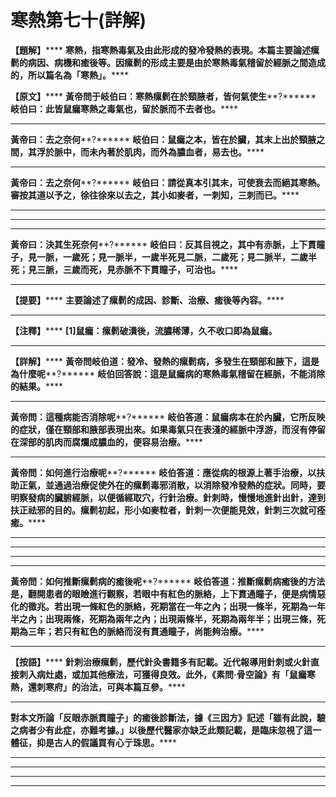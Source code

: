 # 寒熱第七十(詳解)

**【題解】******
**寒熱，指寒熱毒氣及由此形成的發冷發熱的表現。本篇主要論述瘰鬁的病因、病機和癒後等。因瘰鬁的形成主要是由於寒熱毒氣稽留於經脈之間造成的，所以篇名為「寒熱」。******


**【原文】******
**黃帝問于岐伯曰：寒熱瘰鬁在於頸腋者，皆何氣使生****?******
**岐伯曰：此皆鼠瘺寒熱之毒氣也，留於脈而不去者也。******
****
**黃帝曰：去之奈何****?******
**岐伯曰：鼠瘺之本，皆在於臟，其末上出於頸腋之間，其浮於脈中，而未內著於肌肉，而外為膿血者，易去也。******
****
**黃帝曰：去之奈何****?******
**岐伯曰：請從真本引其末，可使衰去而絕其寒熱。審按其道以予之，徐往徐來以去之，其小如麥者，一刺知，三刺而已。******
****
****
****
**黃帝曰：決其生死奈何****?******
**岐伯曰：反其目視之，其中有赤脈，上下貫瞳子，見一脈，一歲死；見一脈半，一歲半死見二脈，二歲死；見二脈半，二歲半死；見三脈，三歲而死，見赤脈不下貫瞳子，可治也。******
****
**【提要】******
**主要論述了瘰鬁的成因、診斷、治療、癒後等內容。******
****
**【注釋】******
**[1]****鼠瘺：瘰鬁破潰後，流膿稀薄，久不收口即為鼠瘺。******
****
**【詳解】******
**黃帝問岐伯道：發冷、發熱的瘰鬁病，多發生在頸部和腋下，這是為什麼呢****?******
**岐伯回答說：這是鼠瘺病的寒熱毒氣稽留在經脈，不能消除的結果。******
****
**黃帝問：這種病能否消除呢****?******
**岐伯答道：鼠瘺病本在於內臟，它所反映的症狀，僅在頸部和腋部表現出來。如果毒氣只在表淺的經脈中浮游，而沒有停留在深部的肌肉而腐爛成膿血的，便容易治療。******
****
**黃帝問：如何進行治療呢****?******
**岐伯答道：應從病的根源上著手治療，以扶助正氣，並通過治療促使外在的瘰鬁毒邪消散，以消除發冷發熱的症狀。同時，要明察發病的臟腑經脈，以便循經取穴，行針治療。針刺時，慢慢地進針出針，達到扶正祛邪的目的。瘰鬁初起，形小如麥粒者，針刺一次便能見效，針刺三次就可痊癒。******
****
****
****
****
**黃帝問：如何推斷瘰鬁病的癒後呢****?******
**岐伯答道：推斷瘰鬁病癒後的方法是，翻開患者的眼瞼進行觀察，若眼中有紅色的脈絡，上下貫通瞳子，便是病情惡化的徵兆。若出現一條紅色的脈絡，死期當在一年之內；出現一條半，死期為一年半之內；出現兩條，死期為兩年之內；出現兩條半，死期為兩年半；出現三條，死期為三年；若只有紅色的脈絡而沒有貫通瞳子，尚能夠治療。******
****
**【按語】******
**針刺治療瘰鬁，歷代針灸書籍多有記載。近代報導用針刺或火針直接刺入病灶處，或加其他療法，可獲得良效。此外，《素問·骨空論》有「鼠瘺寒熱，還刺寒府」的治法，可與本篇互參。******
****
**對本文所論「反眼赤脈貫瞳子」的癒後診斷法，據《三因方》記述「雖有此說，驗之病者少有此症，亦難考據。」以後歷代醫家亦缺乏此類記載，是臨床忽視了這一體征，抑是古人的假議買有心亍珠思。******
****
****
****
****


